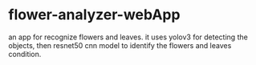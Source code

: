 # flower-analyzer-webApp
an app for recognize flowers and leaves.
it uses yolov3 for detecting the objects, then resnet50 cnn model to identify the flowers and leaves condition.

